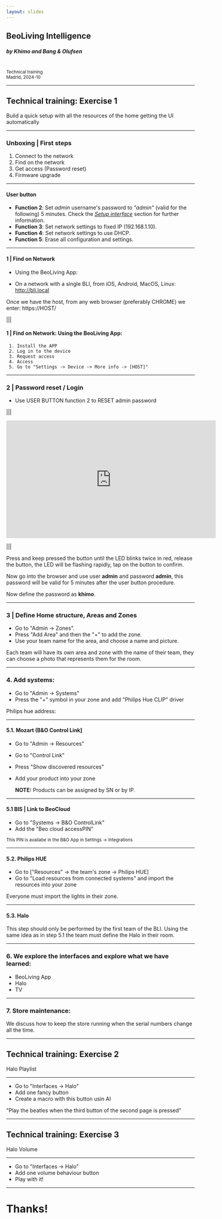 ```yaml
---
layout: slides
---
```



[comment]: <> (For a new horizontal slide use: \n----\n)
[comment]: <> (For a new vertical slide use: \n|||n)
[comment]: <> (To write slide notes uses \nNote:)


## BeoLiving Intelligence
<!-- .slide: data-background-image="./res/shape.jpg" data-background-opacity="0.2" data-background-color="#010000" class="has-light-background" -->

##### by Khimo and Bang & Olufsen


<br/>
<small>Technical training</small>
<br/>
<small>Madrid, 2024-10</small>

----
<!-- .slide: data-background-image="./res/living3.png" data-background-opacity="0.2" data-background-color="#010000" class="has-light-background" -->
## Technical training: Exercise 1

<p> Build a quick setup with all the resources of the home getting the UI automatically </p>

----
<!-- .slide: data-background-image="./res/living3.png" data-background-opacity="0.2" data-background-color="#010000" class="has-light-background" -->
### Unboxing | First steps

1. Connect to the network
1. Find on the network
2. Get access (Password reset)
3. Firmware upgrade

---

<!-- .slide: data-background-image="./res/living3.png" data-background-opacity="0.2" data-background-color="#010000" class="has-light-background" -->
#### User button

- **Function 2**: Set _admin_ username's password to _"admin"_ (valid for the following) 5 minutes. Check the [*Setup interface*](06-web_interface_usage#setup-interface) section for further information.
- **Function 3**: Set network settings to fixed IP (192.168.1.10).
- **Function 4**: Set network settings to use DHCP.
- **Function 5**: Erase all configuration and settings.

---

#### 1 | Find on Network
<!-- .slide: data-background-image="./res/living3.png" data-background-opacity="0.2" data-background-color="#010000" class="has-light-background" -->

- Using the BeoLiving App:

- On a network with a single BLI, from iOS, Android, MacOS, Linux: http://bli.local

Once we have the host, from any web browser (preferably CHROME) we enter: https://HOST/

|||

<!-- .slide: data-background-image="./res/living3.png" data-background-opacity="0.2" data-background-color="#010000" class="has-light-background" -->

#### 1 | Find on Network: Using the BeoLiving App:
     1. Install the APP
     2. Log in to the device
     3. Request access
     4. Access
     5. Go to "Settings -> Device -> More info -> [HOST]"

---

<!-- .slide: data-background-image="./res/living3.png" data-background-opacity="0.2" data-background-color="#010000" class="has-light-background" -->

### 2 | Password reset / Login

- Use USER BUTTON function 2 to RESET admin password 

|||

<!-- .slide: data-background-image="./res/living3.png" data-background-opacity="0.2" data-background-color="#010000" class="has-light-background" -->

<iframe width="560" height="315" src="https://www.youtube.com/embed/Xxjk1Tv4PM4?si=Y7gq-jEYym9Ae7HF" title="YouTube video player" frameborder="0" allow="accelerometer; autoplay; clipboard-write; encrypted-media; gyroscope; picture-in-picture; web-share" referrerpolicy="strict-origin-when-cross-origin" allowfullscreen></iframe>

|||
<!-- .slide: data-background-image="./res/living3.png" data-background-opacity="0.2" data-background-color="#010000" class="has-light-background" -->
Press and keep pressed the button until the LED blinks twice in red, release the button, the LED will be flashing rapidly, tap on the button to confirm.

Now go into the browser and use user **admin** and password **admin**, this password will be valid for 5 minutes after the user button procedure.

Now define the password as  **khimo**.

-----

<!-- .slide: data-background-image="./res/living2.png" data-background-opacity="0.2" data-background-color="#010000" class="has-light-background" -->
### 3 | Define Home structure, Areas and Zones

- Go to "Admin -> Zones".
- Press "Add Area" and then the "+" to add the zone.
- Use your team name for the area, and choose a name and picture.

Each team will have its own area and zone with the name of their team, they can choose a photo that represents them for the room.

---

<!-- .slide: data-background-image="./res/living.jpg" data-background-opacity="0.2" data-background-color="#010000" class="has-light-background" -->

### 4. Add systems:

- Go to "Admin -> Systems"
- Press the "+" symbol in your zone and add "Philips Hue CLIP" driver

Philips hue address: 


---

<!-- .slide: data-background-image="./res/living2.png" data-background-opacity="0.2" data-background-color="#010000" class="has-light-background" -->


#### 5.1. Mozart (B&O Control Link]

- Go to "Admin -> Resources"
- Go to "Control Link"
- Press "Show discovered resources"
- Add your product into your zone

   **NOTE:** Products can be assigned by SN or by IP.
---

#### 5.1 BIS | Link to BeoCloud
- Go to "Systems -> B&O ControlLink"
- Add the "Beo cloud accessPIN"

<small> This PIN is availabe in the B&O App in Settings -> Integrations </small>


---

<!-- .slide: data-background-image="./res/living3.png" data-background-opacity="0.2" data-background-color="#010000" class="has-light-background" -->
#### 5.2. Philips HUE 

- Go to ["Resources" -> the team's zone -> Philips HUE]
- Go to "Load resources from connected systems" and import the resources into your zone

 Everyone must import the lights in their zone.

---

<!-- .slide: data-background-image="./res/living2.png" data-background-opacity="0.2" data-background-color="#010000" class="has-light-background" -->
#### 5.3. Halo

   This step should only be performed by the first team of the BLI. Using the same idea as in step 5.1 the team must define the Halo in their room.

---

<!-- .slide: data-background-image="./res/living.jpg" data-background-opacity="0.2" data-background-color="#010000" class="has-light-background" -->
### 6. We explore the interfaces and explore what we have learned:
- BeoLiving App
- Halo
- TV

---

<!-- .slide: data-background-image="./res/living2.png" data-background-opacity="0.2" data-background-color="#010000" class="has-light-background" -->
### 7. Store maintenance:

We discuss how to keep the store running when the serial numbers change all the time.

----
<!-- .slide: data-background-image="./res/haloroom.png" data-background-opacity="0.2" data-background-color="#010000" class="has-light-background" -->
## Technical training: Exercise 2

<p> Halo Playlist </p>

---

<!-- .slide: data-background-image="./res/haloroom.png" data-background-opacity="0.2" data-background-color="#010000" class="has-light-background" -->
- Go to "Interfaces -> Halo"
- Add one fancy button
- Create a macro with this button usin AI

"Play the beatles when the third button of the second page is pressed"

----
<!-- .slide: data-background-image="./res/haloroom.png" data-background-opacity="0.2" data-background-color="#010000" class="has-light-background" -->
## Technical training: Exercise 3

<p> Halo Volume </p>

---

<!-- .slide: data-background-image="./res/haloroom.png" data-background-opacity="0.2" data-background-color="#010000" class="has-light-background" -->

- Go to "Interfaces -> Halo"
- Add one volume behaviour button
- Play with it!

---


# Thanks!

